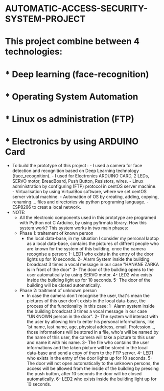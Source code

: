 # AUTOMATIC-ACCESS-SECURITY-SYSTEM-PROJECT
# This project combine between 4 technologies:
#     * Deep learning (face-recognition)
#     * Operating System Automation
#     * Linux os administration (FTP)
#     * Electronics by using ARDUINO Card 


* To build the prototype of this project :
      - I used a camera for face detection and recognition based on Deep Learning technology (face_recognition).
      - I used for Electronics ARDUINO CARD, 2 LEDs, SERVO motor, BreadBoard, Push Button, Resistors, wires.
      - Linux administration by configuring (FTP) protocol in centOS server machine.
      - Virtualisation by using VirtualBox software, where we set centOS server virtual machine.
      - Automation of OS by creating, adding, copying, renaming ... files and directories via python programing language.
      - ESP8266 to creat a local network.
* NOTE:
  - All the electronic components used in this prototype are programed with Python not C Arduino, by using pyfirmata library.
How this system work?
  This system works in two main phases: 
  * Phase 1: traitement of known person 
      * the local data-base, in my situation I consider my personal laptop as a local data-base, contains the pictures of diffrent people who are known for the               system of this building, once the camera recognise a person:
              1- LED1 who exists in the entry of the door lights up for 10 seconds.
              2- Alarm System inside the building broadcast 3 times a vocal message in our case "HANANE ZARKA is in front of the door"
              3- The door of the building opens to the user automatically by using SERVO motor.
              4- LED2 who exists inside the building light up for 10 seconds.
              5- The door of the building will be closed automatically.
  * Phase 2: traitment of unknown person
      * In case the camera don't recognise the user, that's mean the pictures of this user don't exists in the local data-base, the process of the functionality           in this case:
              1- Alarm system inside the building broadcast 3 times a vocal message in our case "UNKNOWN person in the door".
              2- The system will interact with the user by allowing him to enter his personal informations, like 1st name, last name, age, physical address,                        email, Profession..., those informations will be stored in a file, who's will be named by the name of this user, the camera will take a picture                    to this user and name it with his name.
              3- The file who contains the user informations and the taken picture will be stored in the local data-base and send a copy of them to the FTP                        server.
              4- LED1 who exists in the entry of the door lights up for 10 seconds.
              5- The door will not open automatically to the unknown persons, the access will be allowed from the inside of the building by pressing the push                      button, after 10 seconds the door will be closed automatically.
              6- LED2 who exists inside the building light up for 10 seconds.
              
              
